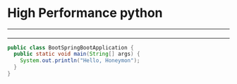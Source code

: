 # High Performance python

-----
#### 

---

```java
public class BootSpringBootApplication {
  public static void main(String[] args) {
    System.out.println("Hello, Honeymon");
  }
}
```